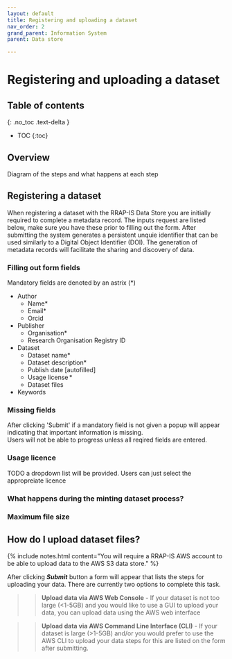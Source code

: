 ```yaml
---
layout: default
title: Registering and uploading a dataset
nav_order: 2
grand_parent: Information System
parent: Data store

---
```

# Registering and uploading a dataset
## Table of contents
{: .no_toc .text-delta }
* TOC
{:toc}
## Overview

Diagram of the steps and what happens at each step

## Registering a dataset
When registering a dataset with the RRAP-IS Data Store you are initially required to complete a metadata record. The inputs request are listed below, make sure you have these prior to filling out the form. After submitting the system generates a persistent unquie identifier that can be used similarly to a Digital Object Identifier (DOI).  The generation of metadata records will facilitate the sharing and discovery of data.
### Filling out form fields
Mandatory fields are denoted by an astrix (*)
- Author
    - Name*
    - Email*
    - Orcid
- Publisher
    - Organisation*
    - Research Organisation Registry ID
- Dataset
    - Dataset name*
    - Dataset description*
    - Publish date [autofilled]
    - Usage license *
    - Dataset files
- Keywords

### Missing fields
After clicking 'Submit' if a mandatory field is not given a popup will appear indicating that important information is missing.<br>
Users will not be able to progress unless all reqired fields are entered.

### Usage licence

TODO a dropdown list will be provided.  Users can just select the appropreiate licence 

### What happens during the minting dataset process?

### Maximum file size

## How do I upload dataset files?
{% include notes.html content="You will require a RRAP-IS AWS account to be able to upload data to the AWS S3 data store." %}

After clicking ***Submit*** button a form will appear that lists the steps for uploading your data. There are currently two options to complete this task.

>> **Upload data via AWS Web Console** -
>> If your dataset is not too large (<1-5GB) and you would like to use a GUI to upload your data, you can upload data using the AWS web interface

>> **Upload data via AWS Command Line Interface (CLI)** -
>>If your dataset is large (>1-5GB) and/or you would prefer to use the AWS CLI to upload your data steps for this are listed on the form after submitting.

